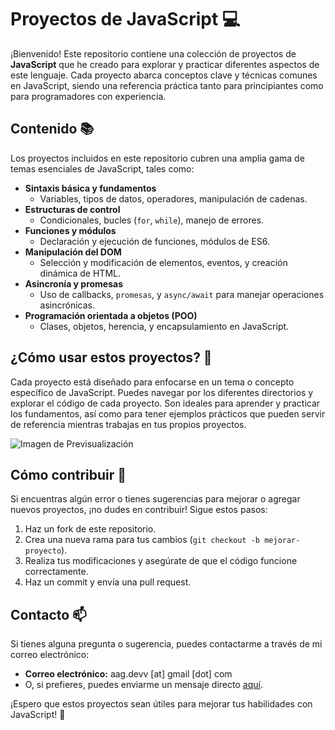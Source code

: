 # Proyectos de JavaScript 💻

¡Bienvenido! Este repositorio contiene una colección de proyectos de **JavaScript** que he creado para explorar y practicar diferentes aspectos de este lenguaje. Cada proyecto abarca conceptos clave y técnicas comunes en JavaScript, siendo una referencia práctica tanto para principiantes como para programadores con experiencia.

## Contenido 📚

Los proyectos incluidos en este repositorio cubren una amplia gama de temas esenciales de JavaScript, tales como:

- **Sintaxis básica y fundamentos**
  - Variables, tipos de datos, operadores, manipulación de cadenas.
- **Estructuras de control**
  - Condicionales, bucles (`for`, `while`), manejo de errores.
- **Funciones y módulos**
  - Declaración y ejecución de funciones, módulos de ES6.
- **Manipulación del DOM**
  - Selección y modificación de elementos, eventos, y creación dinámica de HTML.
- **Asincronía y promesas**
  - Uso de callbacks, `promesas`, y `async/await` para manejar operaciones asincrónicas.
- **Programación orientada a objetos (POO)**
  - Clases, objetos, herencia, y encapsulamiento en JavaScript.

## ¿Cómo usar estos proyectos? 🤔

Cada proyecto está diseñado para enfocarse en un tema o concepto específico de JavaScript. Puedes navegar por los diferentes directorios y explorar el código de cada proyecto. Son ideales para aprender y practicar los fundamentos, así como para tener ejemplos prácticos que pueden servir de referencia mientras trabajas en tus propios proyectos.

![Imagen de Previsualización](https://media2.dev.to/dynamic/image/width=1000,height=420,fit=cover,gravity=auto,format=auto/https%3A%2F%2Fres.cloudinary.com%2Fdrquzbncy%2Fimage%2Fupload%2Fv1586605549%2Fjavascript_banner_sxve2l.jpg)

## Cómo contribuir 🤝

Si encuentras algún error o tienes sugerencias para mejorar o agregar nuevos proyectos, ¡no dudes en contribuir! Sigue estos pasos:

1. Haz un fork de este repositorio.
2. Crea una nueva rama para tus cambios (`git checkout -b mejorar-proyecto`).
3. Realiza tus modificaciones y asegúrate de que el código funcione correctamente.
4. Haz un commit y envía una pull request.

## Contacto 📫

Si tienes alguna pregunta o sugerencia, puedes contactarme a través de mi correo electrónico:

- **Correo electrónico:** aag.devv [at] gmail [dot] com
- O, si prefieres, puedes enviarme un mensaje directo [aquí](mailto:aag.devv@gmail.com).

¡Espero que estos proyectos sean útiles para mejorar tus habilidades con JavaScript! 🚀
